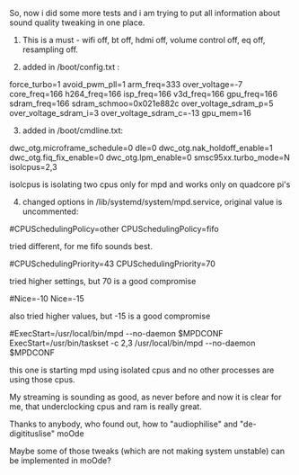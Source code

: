 So, now i did some more tests and i am trying to put all information about sound quality tweaking in one place.

1. This is a must - wifi off, bt off, hdmi off, volume control off, eq off, resampling off.

2. added in /boot/config.txt :

force_turbo=1
avoid_pwm_pll=1
arm_freq=333
over_voltage=-7
core_freq=166
h264_freq=166
isp_freq=166
v3d_freq=166
gpu_freq=166
sdram_freq=166
sdram_schmoo=0x021e882c
over_voltage_sdram_p=5
over_voltage_sdram_i=3
over_voltage_sdram_c=-13
gpu_mem=16


3. added in /boot/cmdline.txt:

dwc_otg.microframe_schedule=0 dle=0 dwc_otg.nak_holdoff_enable=1 dwc_otg.fiq_fix_enable=0 dwc_otg.lpm_enable=0 smsc95xx.turbo_mode=N isolcpus=2,3

isolcpus is isolating two cpus only for mpd and works only on quadcore pi's

4. changed options in /lib/systemd/system/mpd.service, original value is uncommented:

#CPUSchedulingPolicy=other
CPUSchedulingPolicy=fifo

tried different, for me fifo sounds best.

#CPUSchedulingPriority=43
CPUSchedulingPriority=70

tried higher settings, but 70 is a good compromise

#Nice=-10
Nice=-15

also tried higher values, but -15 is a good compromise

#ExecStart=/usr/local/bin/mpd --no-daemon $MPDCONF
ExecStart=/usr/bin/taskset -c 2,3 /usr/local/bin/mpd --no-daemon $MPDCONF

this one is starting mpd using isolated cpus and no other processes are using those cpus.

My streaming is sounding as good, as never before and now it is clear for me, that underclocking cpus and ram is really great.

Thanks to anybody, who found out, how to "audiophilise" and "de-digitituslise" moOde

Maybe some of those tweaks (which are not making system unstable) can be implemented in moOde?
